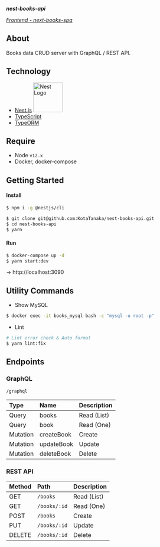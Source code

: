 ***nest-books-api***

*[Frontend -  next-books-spa](https://github.com/KotaTanaka/next-books-spa)*

## About

Books data CRUD server with GraphQL / REST API.

## Technology

* [Nest.js](https://github.com/nestjs/nest) <img src="https://nestjs.com/img/logo_text.svg" width="80" alt="Nest Logo" />
* [TypeScript](https://github.com/microsoft/TypeScript)
* [TypeORM](https://github.com/typeorm/typeorm)

## Require

* Node `v12.x`
* Docker, docker-compose

## Getting Started

#### Install

```bash
$ npm i -g @nestjs/cli
```

```bash
$ git clone git@github.com:KotaTanaka/nest-books-api.git
$ cd nest-books-api
$ yarn
```

#### Run

```bash
$ docker-compose up -d
$ yarn start:dev
```

→ http://localhost:3090

## Utility Commands

* Show MySQL

```bash
$ docker exec -it books_mysql bash -c "mysql -u root -p"
```

* Lint


```bash
# Lint error check & Auto format
$ yarn lint:fix
```

## Endpoints

### GraphQL

`/graphql`

| Type | Name | Description |
|:---|:---|:---|
| Query | books | Read (List) |
| Query | book | Read (One) |
| Mutation | createBook | Create |
| Mutation | updateBook | Update |
| Mutation | deleteBook | Delete |

### REST API

| Method | Path | Description |
|:---|:---|:---|
| GET | `/books` | Read (List) |
| GET | `/books/:id` | Read (One) |
| POST | `/books` | Create |
| PUT | `/books/:id` | Update |
| DELETE | `/books/:id` | Delete |
